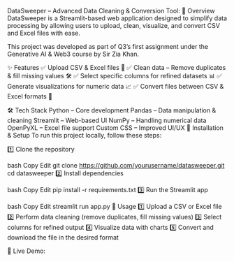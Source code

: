 DataSweeper – Advanced Data Cleaning & Conversion Tool:
📌 Overview
DataSweeper is a Streamlit-based web application designed to simplify data processing by allowing users to upload, clean, visualize, and convert CSV and Excel files with ease.

This project was developed as part of Q3’s first assignment under the Generative AI & Web3 course by Sir Zia Khan.

✨ Features
✅ Upload CSV & Excel files 📂
✅ Clean data – Remove duplicates & fill missing values 🛠️
✅ Select specific columns for refined datasets 📊
✅ Generate visualizations for numeric data 📈
✅ Convert files between CSV & Excel formats 🔄

🛠️ Tech Stack
Python – Core development
Pandas – Data manipulation & cleaning
Streamlit – Web-based UI
NumPy – Handling numerical data
OpenPyXL – Excel file support
Custom CSS – Improved UI/UX
🔧 Installation & Setup
To run this project locally, follow these steps:

1️⃣ Clone the repository

bash
Copy
Edit
git clone https://github.com/yourusername/datasweeper.git
cd datasweeper
2️⃣ Install dependencies

bash
Copy
Edit
pip install -r requirements.txt
3️⃣ Run the Streamlit app

bash
Copy
Edit
streamlit run app.py
📌 Usage
1️⃣ Upload a CSV or Excel file
2️⃣ Perform data cleaning (remove duplicates, fill missing values)
3️⃣ Select columns for refined output
4️⃣ Visualize data with charts
5️⃣ Convert and download the file in the desired format

🚀 Live Demo:
   




